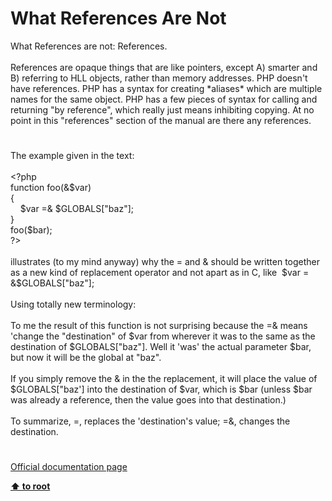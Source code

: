 # What References Are Not




<div class="phpcode"><span class="html">
What References are not: References.<br><br>References are opaque things that are like pointers, except A) smarter and B) referring to HLL objects, rather than memory addresses. PHP doesn&apos;t have references. PHP has a syntax for creating *aliases* which are multiple names for the same object. PHP has a few pieces of syntax for calling and returning &quot;by reference&quot;, which really just means inhibiting copying. At no point in this &quot;references&quot; section of the manual are there any references.</span>
</div>
  

#


<div class="phpcode"><span class="html">
The example given in the text:<br><br><span class="default">&lt;?php<br></span><span class="keyword">function </span><span class="default">foo</span><span class="keyword">(&amp;</span><span class="default">$var</span><span class="keyword">)<br>{<br>&#xA0; &#xA0; </span><span class="default">$var </span><span class="keyword">=&amp; </span><span class="default">$GLOBALS</span><span class="keyword">[</span><span class="string">&quot;baz&quot;</span><span class="keyword">];<br>}<br></span><span class="default">foo</span><span class="keyword">(</span><span class="default">$bar</span><span class="keyword">); <br></span><span class="default">?&gt;<br></span><br>illustrates (to my mind anyway) why the = and &amp; should be written together as a new kind of replacement operator and not apart as in C, like&#xA0; $var = &amp;$GLOBALS[&quot;baz&quot;];<br><br>Using totally new terminology:<br><br>To me the result of this function is not surprising because the =&amp; means &apos;change the &quot;destination&quot; of $var from wherever it was to the same as the destination of $GLOBALS[&quot;baz&quot;]. Well it &apos;was&apos; the actual parameter $bar, but now it will be the global at &quot;baz&quot;.<br><br>If you simply remove the &amp; in the the replacement, it will place the value of $GLOBALS[&quot;baz&apos;] into the destination of $var, which is $bar (unless $bar was already a reference, then the value goes into that destination.)<br><br>To summarize, =, replaces the &apos;destination&apos;s value; =&amp;, changes the destination.</span>
</div>
  

#

[Official documentation page](https://www.php.net/manual/en/language.references.arent.php)

**[⬆ to root](/)**